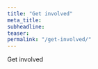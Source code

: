 ```yaml
---
title: "Get involved"
meta_title:
subheadline:
teaser:
permalink: "/get-involved/"
---
```


Get involved
